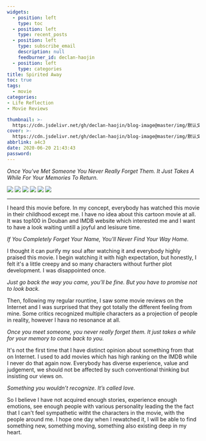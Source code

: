 ```yaml
---
widgets:
  - position: left
    type: toc
  - position: left
    type: recent_posts
  - position: left
    type: subscribe_email
    description: null
    feedburner_id: declan-haojin
  - position: left
    type: categories
title: Spirited Away
toc: true
tags:
  - movie
categories: 
- Life Reflection
- Movie Reviews

thumbnail: >-
  https://cdn.jsdelivr.net/gh/declan-haojin/blog-image@master/img/默认文件1592661123298.png
cover: >-
  https://cdn.jsdelivr.net/gh/declan-haojin/blog-image@master/img/默认文件1592661123298.png
abbrlink: a4c3
date: 2020-06-20 21:43:43
password:
---
```

<article class="message is-success is-medium"><div class="message-body">
<i>Once You've Met Someone You Never Really Forget Them. It Just Takes A While For Your Memories To Return.</i>
</div></article>

<div class="justified-gallery">

![](https://cdn.jsdelivr.net/gh/declan-haojin/blog-image@master/img/20200621133046.png)
![](https://cdn.jsdelivr.net/gh/declan-haojin/blog-image@master/img/20200621133111.png)
![](https://cdn.jsdelivr.net/gh/declan-haojin/blog-image@master/img/20200621133141.png)
![](https://cdn.jsdelivr.net/gh/declan-haojin/blog-image@master/img/20200621133207.png)
![](https://cdn.jsdelivr.net/gh/declan-haojin/blog-image@master/img/20200621133229.png)
![](https://cdn.jsdelivr.net/gh/declan-haojin/blog-image@master/img/20200621133931.png)

</div>

---

I heard this movie before. In my concept, everybody has watched this movie in their childhood except me. I have no idea about this cartoon movie at all. It was top100 in Douban and IMDB website which interested me and I want to have a look waiting untill a joyful and lesisure time.

<!--more-->

<article class="message is-success is-medium"><div class="message-body">
<i>If You Completely Forget Your Name, You'll Never Find Your Way Home.</i>
</div></article>

I thought it can purify my soul after watching it and everybody highly praised this movie. I begin watching it with high expectation, but honestly, I felt it's a little creepy and so many characters without further plot development. I was disappointed once. 

<article class="message is-success is-medium"><div class="message-body">
<i>Just go back the way you came, you'll be fine. But you have to promise not to look back.</i>
</div></article>

Then, following my regular rountine, I saw some movie reviews on the Internet and I was surprised that they got totally the different feeling from mine. Some critics recognized multiple characters as a projection of people in reality, however I hava no resonance at all. 

<article class="message is-success is-medium"><div class="message-body">
<i>Once you meet someone, you never really forget them. It just takes a while for your memory to come back to you.</i>
</div></article>

It's not the first time that I have distinct opinion about something from that on Internet. I used to add movies which has high ranking on the IMDB while I never do that again now. Everybody has diverse experience, value and judgement, we should not be affected by such conventional thinking but insisting our views on. 

<article class="message is-success is-medium"><div class="message-body">
<i>Something you wouldn’t recognize. It’s called love.</i>
</div></article>

So I believe I have not acquired enough stories, experience enough emotions, see enough people with various personality leading the the fact that I can't feel sympathetic witht the characters in the movie, with the people around me. I hope one day when I rewatched it, I will be able to find something new, something moving, something also existing deep in my heart.

